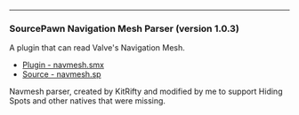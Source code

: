 ---
### SourcePawn Navigation Mesh Parser (version 1.0.3)
A plugin that can read Valve's Navigation Mesh.

 * [Plugin - navmesh.smx](plugins/navmesh.smx?raw=true)
 * [Source - navmesh.sp](scripting/navmesh.sp)

Navmesh parser, created by KitRifty and modified by me to support Hiding Spots and other natives that were missing.

